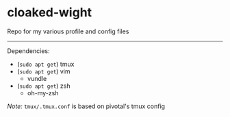 # cloaked-wight
Repo for my various profile and config files
___

Dependencies:

* (`sudo apt get`) tmux
* (`sudo apt get`) vim
  * vundle
* (`sudo apt get`) zsh
  * oh-my-zsh

_Note:_ `tmux/.tmux.conf` is based on pivotal's tmux config
